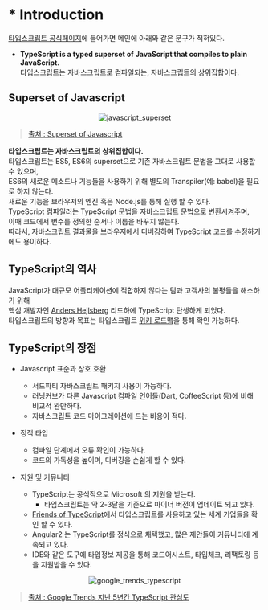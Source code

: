 # * Introduction

[타입스크립트 공식페이지](https://www.typescriptlang.org/)에 들어가면 메인에 아래와 같은 문구가 적혀있다.  
- **TypeScript is a typed superset of JavaScript that compiles to plain JavaScript.**   
타입스크립트는 자바스크립트로 컴파일되는, 자바스크립트의 상위집합이다.

## Superset of Javascript

<p style="text-align:center;"><img src="https://hidiki.github.io/ts-introduction/javascript_superset.png" alt="javascript_superset" /></p>

> [출처 : Superset of Javascript](https://howtodoinjava.com/typescript)

**타입스크립트는 자바스크립트의 상위집합이다.**  
타입스크립트는 ES5, ES6의 superset으로 기존 자바스크립트 문법을 그대로 사용할 수 있으며,  
ES6의 새로운 메소드나 기능들을 사용하기 위해  별도의 Transpiler(예: babel)을 필요로 하지 않는다.  
새로운 기능을 브라우저의 엔진 혹은 Node.js를 통해 실행 할 수 있다.  
TypeScript 컴파일러는 TypeScript 문법을 자바스크립트 문법으로 변환시켜주며,  
이때 코드에서 변수를 정의한 순서나 이름을 바꾸지 않는다.  
따라서, 자바스크립트 결과물을 브라우저에서 디버깅하여 TypeScript 코드를 수정하기에도 용이하다.

## TypeScript의 역사

JavaScript가 대규모 어플리케이션에 적합하지 않다는 팀과 고객사의 불평들을 해소하기 위해  
핵심 개발자인 [Anders Hejlsberg](https://en.wikipedia.org/wiki/Anders_Hejlsberg) 리드하에 TypeScript
탄생하게 되었다.  
타입스크립트의 방향과 목표는 타입스크립트 [위키 로드맵](https://github.com/Microsoft/TypeScript/wiki/Roadmap)을 통해 확인 가능하다.

## TypeScript의 장점

- Javascript 표준과 상호 호환
  - 서드파티 자바스크립트 패키지 사용이 가능하다.
  - 러닝커브가 다른 Javascript 컴파일 언어들(Dart, CoffeeScript 등)에 비해 비교적 완만하다.
  - 자바스크립트 코드 마이그레이션에 드는 비용이 적다.

- 정적 타입
  - 컴파일 단계에서 오류 확인이 가능하다.
  - 코드의 가독성을 높이며, 디버깅을 손쉽게 할 수 있다.

- 지원 및 커뮤니티
  - TypeScript는 공식적으로 Microsoft 의 지원을 받는다.
    - 타입스크립트는 약 2-3달을 기준으로 마이너 버전이 업데이트 되고 있다.
  - [Friends of TypeScript](https://www.typescriptlang.org/community/friends.html)에서 타입스크립트를 사용하고 있는 세계 기업들을 확인 할 수 있다.
  - Angular2 는 TypeScript를 정식으로 채택했고, 많은 제안들이 커뮤니티에 계속되고 있다.
  - IDE와 같은 도구에 타입정보 제공을 통해 코드어시스트, 타입체크, 리팩토링 등을 지원받을 수 있다.

<p style="text-align:center;"><img src="https://hidiki.github.io/ts-introduction/google-trends-typescript.png" alt="google_trends_typescript" /></p>

> [출처 : Google Trends 지난 5년간 TypeScript 관심도](https://trends.google.co.kr/trends/explore?date=today%205-y&q=Typescript)
